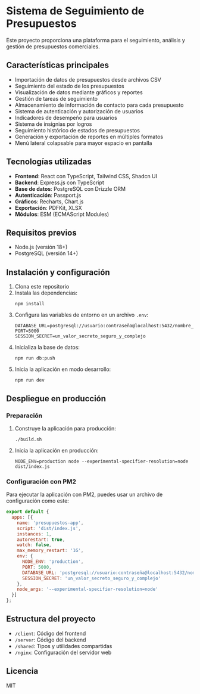 # Sistema de Seguimiento de Presupuestos

Este proyecto proporciona una plataforma para el seguimiento, análisis y gestión de presupuestos comerciales.

## Características principales

- Importación de datos de presupuestos desde archivos CSV
- Seguimiento del estado de los presupuestos
- Visualización de datos mediante gráficos y reportes
- Gestión de tareas de seguimiento
- Almacenamiento de información de contacto para cada presupuesto
- Sistema de autenticación y autorización de usuarios
- Indicadores de desempeño para usuarios
- Sistema de insignias por logros
- Seguimiento histórico de estados de presupuestos
- Generación y exportación de reportes en múltiples formatos
- Menú lateral colapsable para mayor espacio en pantalla

## Tecnologías utilizadas

- **Frontend**: React con TypeScript, Tailwind CSS, Shadcn UI
- **Backend**: Express.js con TypeScript
- **Base de datos**: PostgreSQL con Drizzle ORM
- **Autenticación**: Passport.js
- **Gráficos**: Recharts, Chart.js
- **Exportación**: PDFKit, XLSX
- **Módulos**: ESM (ECMAScript Modules)

## Requisitos previos

- Node.js (versión 18+)
- PostgreSQL (versión 14+)

## Instalación y configuración

1. Clona este repositorio
2. Instala las dependencias:
   ```
   npm install
   ```
3. Configura las variables de entorno en un archivo `.env`:
   ```
   DATABASE_URL=postgresql://usuario:contraseña@localhost:5432/nombre_db
   PORT=5000
   SESSION_SECRET=un_valor_secreto_seguro_y_complejo
   ```
4. Inicializa la base de datos:
   ```
   npm run db:push
   ```
5. Inicia la aplicación en modo desarrollo:
   ```
   npm run dev
   ```

## Despliegue en producción

### Preparación

1. Construye la aplicación para producción:
   ```
   ./build.sh
   ```

2. Inicia la aplicación en producción:
   ```
   NODE_ENV=production node --experimental-specifier-resolution=node dist/index.js
   ```

### Configuración con PM2

Para ejecutar la aplicación con PM2, puedes usar un archivo de configuración como este:

```javascript
export default {
  apps: [{
    name: 'presupuestos-app',
    script: 'dist/index.js',
    instances: 1,
    autorestart: true,
    watch: false,
    max_memory_restart: '1G',
    env: {
      NODE_ENV: 'production',
      PORT: 5000,
      DATABASE_URL: 'postgresql://usuario:contraseña@localhost:5432/nombre_db',
      SESSION_SECRET: 'un_valor_secreto_seguro_y_complejo'
    },
    node_args: '--experimental-specifier-resolution=node'
  }]
};
```

## Estructura del proyecto

- `/client`: Código del frontend
- `/server`: Código del backend
- `/shared`: Tipos y utilidades compartidas
- `/nginx`: Configuración del servidor web

## Licencia

MIT